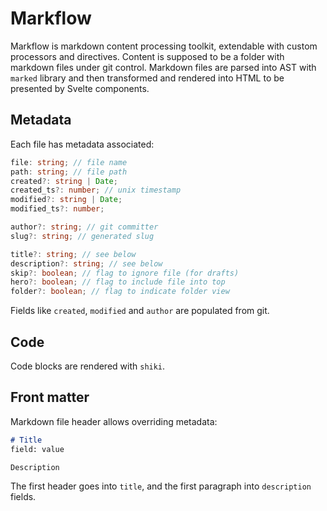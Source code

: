 # Markflow

Markflow is markdown content processing toolkit, extendable with custom processors and directives.
Content is supposed to be a folder with markdown files under git control. Markdown files are parsed
into AST with `marked` library and then transformed and rendered into HTML to be presented
by Svelte components.

## Metadata

Each file has metadata associated:

```ts
file: string; // file name
path: string; // file path
created?: string | Date;
created_ts?: number; // unix timestamp
modified?: string | Date;
modified_ts?: number;

author?: string; // git committer
slug?: string; // generated slug

title?: string; // see below
description?: string; // see below
skip?: boolean; // flag to ignore file (for drafts)
hero?: boolean; // flag to include file into top
folder?: boolean; // flag to indicate folder view
```

Fields like `created`, `modified` and `author` are populated from git.

## Code

Code blocks are rendered with `shiki`.

## Front matter

Markdown file header allows overriding metadata:

```md
# Title
field: value

Description
```

The first header goes into `title`, and the first paragraph into `description` fields.